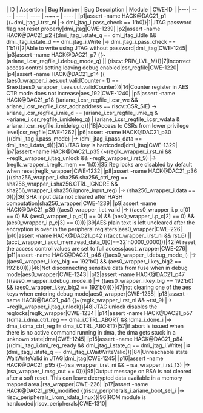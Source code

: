 | ID | Assertion | Bug Number | Bug Description | Module | CWE-ID |
|----| ---- | ---- | ---- | ~~~~ | ---- |
|p1|assert -name HACK@DAC21\_p1 {(\~dmi\_jtag\_i.trst\_ni \|-> dmi\_jtag\_i.pass\_check == 1'b0)}|1|JTAG password flag not reset properly|dmi_jtag|CWE-1239|
|p2|assert -name HACK@DAC21\_p2 {(dmi\_jtag\_i.state\_q == dmi\_jtag\_i.Idle && dmi\_jtag\_i.state\_d == dmi\_jtag\_i.Write \|-> dmi\_jtag\_i.pass\_check == 1'b1)}|2|Able to write using JTAG without password|dmi_jtag|CWE-1245|
|p3|assert -name HACK@DAC21\_p7 {(\~(ariane\_i.csr\_regfile\_i.debug\_mode\_q) \|\| (riscv::PRIV\_LVL\_M))}|7|Incorrect access control setting leaving debug enabled|csr_regfile|CWE-1220|
|p4|assert -name HACK@DAC21\_p14 {( (aes0\_wrapper\_i.aes.uut.validCounter - 1) == $next(aes0\_wrapper\_i.aes.uut.validCounter))}|14|Counter register in AES CTR mode does not increase|aes_192|CWE-1240|
|p5|assert -name HACK@DAC21\_p18 {(ariane\_i.csr\_regfile\_i.csr\_we && ariane\_i.csr\_regfile\_i.csr\_addr.address == riscv::CSR\_SIE) -> ariane\_i.csr\_regfile\_i.mie\_d == (ariane\_i.csr\_regfile\_i.mie\_q & \~ariane\_i.csr\_regfile\_i.mideleg\_q) \| (ariane\_i.csr\_regfile\_i.csr\_wdata & ariane\_i.csr\_regfile\_i.mideleg\_q)}|18|Access to CSRs from lower privilege level|csr_regfile|CWE-1262|
|p6|assert -name HACK@DAC21\_p30 {((dmi\_jtag\_i.pass\_mode) \|-> (dmi\_jtag\_i.pass\_data == dmi\_jtag\_i.data\_d))}|30|JTAG key is hardcoded|dmi_jtag|CWE-1329|
|p7|assert -name HACK@DAC21\_p35 {\~(reglk\_wrapper\_i.rst\_ni && \~reglk\_wrapper\_i.jtag\_unlock && \~reglk\_wrapper\_i.rst\_9) \|-> (reglk\_wrapper\_i.reglk\_mem == 'h0)}|35|Reg locks are disabled by default when reset|reglk_wrapper|CWE-1232|
|p8|assert -name HACK@DAC21\_p36 {((sha256\_wrapper\_i.sha256.sha256\_ctrl\_reg == sha256\_wrapper\_i.sha256.CTRL\_IGNORE && sha256\_wrapper\_i.sha256.ignore\_input\_reg) \|-> (sha256\_wrapper\_i.data == 0))}|36|SHA input data not cleared after HASH computation|sha256_wrapper|CWE-1239|
|p9|assert -name HACK@DAC21\_p39 {(aes0\_wrapper\_i.ct\_valid \|-> ((aes0\_wrapper\_i.p\_c[0] == 0) && (aes0\_wrapper\_i.p\_c[1] == 0) && (aes0\_wrapper\_i.p\_c[2] == 0) && (aes0\_wrapper\_i.p\_c[3] == 0)))}|39|AES plain text is left uncleared after the encryption is over in the peripheral registers|aes0_wrapper|CWE-226|
|p10|assert -name HACK@DAC21\_p42 {((acct\_wrapper\_i.rst\_ni && rst\_6) \|\| (acct\_wrapper\_i.acct\_mem.read\_data\_0[0]==32'h0000\_0000))}|42|At reset, the access control values are set to full access|acct_wrapper|CWE-276|
|p11|assert -name HACK@DAC21\_p46 {((aes0\_wrapper\_i.debug\_mode\_i) \|-> ((aes0\_wrapper\_i.key\_big == 192'b0) && (aes0\_wrapper\_i.key\_big2 == 192'b0)))}|46|Not disconnecting sensitive data from fuse when in debug mode|aes0_wrapper|CWE-1243|
|p12|assert -name HACK@DAC21\_p47 {((aes0\_wrapper\_i.debug\_mode\_i) \|-> ((aes0\_wrapper\_i.key\_big == 192'b0) && (aes0\_wrapper\_i.key\_big2 == 192'b0)))}|47|not clearing one of the aes keys when entering debug mode|aes0_wrapper|CWE-1258|
|p13|assert -name HACK@DAC21\_p48 {(\~(reglk\_wrapper\_i.rst\_ni && \~rst\_9) \|-> \~reglk\_wrapper\_i.jtag\_unlock)}|48|JTAG unlock disables the reglocks|reglk_wrapper|CWE-1234|
|p14|assert -name HACK@DAC21\_p57 {(dma\_i.dma\_ctrl\_reg == dma\_i.CTRL\_ABORT && !dma\_i.done\_i \|=> dma\_i.dma\_ctrl\_reg != dma\_i.CTRL\_ABORT)}|57|if abort is issued when there is no active command running in dma, the dma gets stuck in a unknown state|dma|CWE-1245|
|p15|assert -name HACK@DAC21\_p84 {((dmi\_jtag\_i.dmi\_req\_ready && dmi\_jtag\_i.state\_q == dmi\_jtag\_i.Write) \|=> (dmi\_jtag\_i.state\_q == dmi\_jtag\_i.WaitWriteValid))}|84|Unreachable state WaitWriteValid in JTAG|dmi_jtag|CWE-1245|
|p16|assert -name HACK@DAC21\_p95 {(\~(rsa\_wrapper\_i.rst\_ni && \~rsa\_wrapper\_i.rst\_13) \|-> (rsa\_wrapper\_i.msg\_out == 0))}|95|Output message on RSA is not cleared after a soft reset. This can leave decrypted data available in a memory mapped area.|rsa_wrapper|CWE-226|
|p17|assert -name HACK@DAC21\_p96\_modified {(riscv\_peripherals\_i.ariane\_boot\_sel\_i \|-> riscv\_peripherals\_i.rom\_rdata\_linux)}|96|ROM module is hardcoded|riscv_peripherals|CWE-1310|
